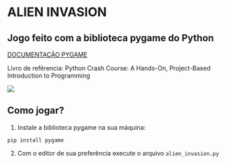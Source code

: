 # ALIEN INVASION
## Jogo feito com a biblioteca pygame do Python

<a href="https://www.pygame.org/docs/">DOCUMENTAÇÃO PYGAME</a>
<p>Livro de refêrencia: Python Crash Course: A Hands-On, Project-Based Introduction to Programming</p>

<img src="https://raw.githubusercontent.com/RodrigoPiropo/ALIEN_INVASION/master/Screenshot.PNG">

## Como jogar?

1. Instale a biblioteca pygame na sua máquina:

```
pip install pygame
```

2. Com o editor de sua preferência execute o arquivo ```alien_invasion.py```
